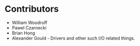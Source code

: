 Contributors
============

* William Woodruff
* Pawel Czarnecki
* Brian Hong
* Alexander Gould - Drivers and other such I/O related things.